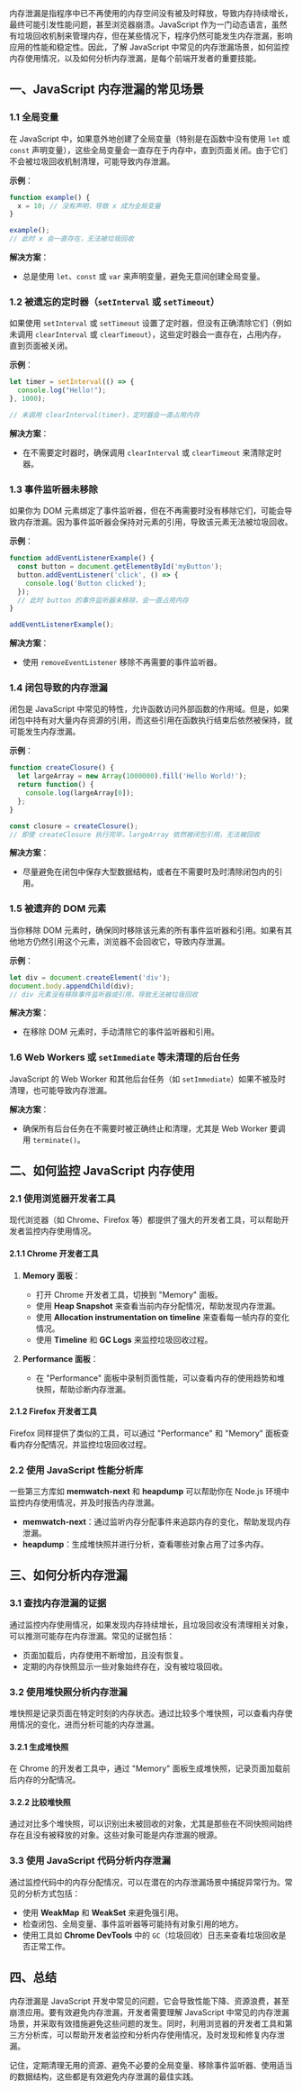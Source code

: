 

内存泄漏是指程序中已不再使用的内存空间没有被及时释放，导致内存持续增长，最终可能引发性能问题，甚至浏览器崩溃。JavaScript 作为一门动态语言，虽然有垃圾回收机制来管理内存，但在某些情况下，程序仍然可能发生内存泄漏，影响应用的性能和稳定性。因此，了解 JavaScript 中常见的内存泄漏场景，如何监控内存使用情况，以及如何分析内存泄漏，是每个前端开发者的重要技能。

## 一、JavaScript 内存泄漏的常见场景

### 1.1 全局变量

在 JavaScript 中，如果意外地创建了全局变量（特别是在函数中没有使用 `let` 或 `const` 声明变量），这些全局变量会一直存在于内存中，直到页面关闭。由于它们不会被垃圾回收机制清理，可能导致内存泄漏。

**示例**：

```javascript
function example() {
  x = 10; // 没有声明，导致 x 成为全局变量
}

example();
// 此时 x 会一直存在，无法被垃圾回收
```

**解决方案**：

- 总是使用 `let`、`const` 或 `var` 来声明变量，避免无意间创建全局变量。

### 1.2 被遗忘的定时器（`setInterval` 或 `setTimeout`）

如果使用 `setInterval` 或 `setTimeout` 设置了定时器，但没有正确清除它们（例如未调用 `clearInterval` 或 `clearTimeout`），这些定时器会一直存在，占用内存，直到页面被关闭。

**示例**：

```javascript
let timer = setInterval(() => {
  console.log("Hello!");
}, 1000);

// 未调用 clearInterval(timer)，定时器会一直占用内存
```

**解决方案**：

- 在不需要定时器时，确保调用 `clearInterval` 或 `clearTimeout` 来清除定时器。

### 1.3 事件监听器未移除

如果你为 DOM 元素绑定了事件监听器，但在不再需要时没有移除它们，可能会导致内存泄漏。因为事件监听器会保持对元素的引用，导致该元素无法被垃圾回收。

**示例**：

```javascript
function addEventListenerExample() {
  const button = document.getElementById('myButton');
  button.addEventListener('click', () => {
    console.log('Button clicked');
  });
  // 此时 button 的事件监听器未移除，会一直占用内存
}

addEventListenerExample();
```

**解决方案**：

- 使用 `removeEventListener` 移除不再需要的事件监听器。

### 1.4 闭包导致的内存泄漏

闭包是 JavaScript 中常见的特性，允许函数访问外部函数的作用域。但是，如果闭包中持有对大量内存资源的引用，而这些引用在函数执行结束后依然被保持，就可能发生内存泄漏。

**示例**：

```javascript
function createClosure() {
  let largeArray = new Array(1000000).fill('Hello World!');
  return function() {
    console.log(largeArray[0]);
  };
}

const closure = createClosure();
// 即使 createClosure 执行完毕，largeArray 依然被闭包引用，无法被回收
```

**解决方案**：

- 尽量避免在闭包中保存大型数据结构，或者在不需要时及时清除闭包内的引用。

### 1.5 被遗弃的 DOM 元素

当你移除 DOM 元素时，确保同时移除该元素的所有事件监听器和引用。如果有其他地方仍然引用这个元素，浏览器不会回收它，导致内存泄漏。

**示例**：

```javascript
let div = document.createElement('div');
document.body.appendChild(div);
// div 元素没有移除事件监听器或引用，导致无法被垃圾回收
```

**解决方案**：

- 在移除 DOM 元素时，手动清除它的事件监听器和引用。

### 1.6 Web Workers 或 `setImmediate` 等未清理的后台任务

JavaScript 的 Web Worker 和其他后台任务（如 `setImmediate`）如果不被及时清理，也可能导致内存泄漏。

**解决方案**：

- 确保所有后台任务在不需要时被正确终止和清理，尤其是 Web Worker 要调用 `terminate()`。

## 二、如何监控 JavaScript 内存使用

### 2.1 使用浏览器开发者工具

现代浏览器（如 Chrome、Firefox 等）都提供了强大的开发者工具，可以帮助开发者监控内存使用情况。

#### 2.1.1 Chrome 开发者工具

1. **Memory 面板**：
    
    - 打开 Chrome 开发者工具，切换到 "Memory" 面板。
    - 使用 **Heap Snapshot** 来查看当前内存分配情况，帮助发现内存泄漏。
    - 使用 **Allocation instrumentation on timeline** 来查看每一帧内存的变化情况。
    - 使用 **Timeline** 和 **GC Logs** 来监控垃圾回收过程。
2. **Performance 面板**：
    
    - 在 "Performance" 面板中录制页面性能，可以查看内存的使用趋势和堆快照，帮助诊断内存泄漏。

#### 2.1.2 Firefox 开发者工具

Firefox 同样提供了类似的工具，可以通过 "Performance" 和 "Memory" 面板查看内存分配情况，并监控垃圾回收过程。

### 2.2 使用 JavaScript 性能分析库

一些第三方库如 **memwatch-next** 和 **heapdump** 可以帮助你在 Node.js 环境中监控内存使用情况，并及时报告内存泄漏。

- **memwatch-next**：通过监听内存分配事件来追踪内存的变化，帮助发现内存泄漏。
- **heapdump**：生成堆快照并进行分析，查看哪些对象占用了过多内存。

## 三、如何分析内存泄漏

### 3.1 查找内存泄漏的证据

通过监控内存使用情况，如果发现内存持续增长，且垃圾回收没有清理相关对象，可以推测可能存在内存泄漏。常见的证据包括：

- 页面加载后，内存使用不断增加，且没有恢复。
- 定期的内存快照显示一些对象始终存在，没有被垃圾回收。

### 3.2 使用堆快照分析内存泄漏

堆快照是记录页面在特定时刻的内存状态。通过比较多个堆快照，可以查看内存使用情况的变化，进而分析可能的内存泄漏。

#### 3.2.1 生成堆快照

在 Chrome 的开发者工具中，通过 "Memory" 面板生成堆快照，记录页面加载前后内存的分配情况。

#### 3.2.2 比较堆快照

通过对比多个堆快照，可以识别出未被回收的对象，尤其是那些在不同快照间始终存在且没有被释放的对象。这些对象可能是内存泄漏的根源。

### 3.3 使用 JavaScript 代码分析内存泄漏

通过监控代码中的内存分配情况，可以在潜在的内存泄漏场景中捕捉异常行为。常见的分析方式包括：

- 使用 **WeakMap** 和 **WeakSet** 来避免强引用。
- 检查闭包、全局变量、事件监听器等可能持有对象引用的地方。
- 使用工具如 **Chrome DevTools** 中的 `GC`（垃圾回收）日志来查看垃圾回收是否正常工作。

## 四、总结

内存泄漏是 JavaScript 开发中常见的问题，它会导致性能下降、资源浪费，甚至崩溃应用。要有效避免内存泄漏，开发者需要理解 JavaScript 中常见的内存泄漏场景，并采取有效措施避免这些问题的发生。同时，利用浏览器的开发者工具和第三方分析库，可以帮助开发者监控和分析内存使用情况，及时发现和修复内存泄漏。

记住，定期清理无用的资源、避免不必要的全局变量、移除事件监听器、使用适当的数据结构，这些都是有效避免内存泄漏的最佳实践。